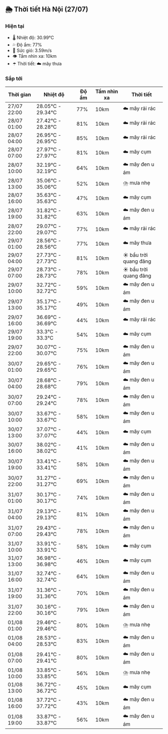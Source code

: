 ## 🌦️ Thời tiết Hà Nội (27/07)

### Hiện tại

- 🌡️ Nhiệt độ: 30.99℃
- 💦 Độ ẩm: 77%
- 💨 Sức gió: 3.59m/s
- 👁️ Tầm nhìn xa: 10km
- ☂️ Thời tiết: ☁️ mây thưa

### Sắp tới

| Thời gian | Nhiệt độ | Độ ẩm | Tầm nhìn xa | Thời tiết |
| --- | --- | --- | --- | --- |
| 27/07 22:00 | 28.05℃ - 29.34℃ | 77% | 10km | ☁️ mây rải rác |
| 28/07 01:00 | 27.42℃ - 28.28℃ | 81% | 10km | ☁️ mây rải rác |
| 28/07 04:00 | 26.95℃ - 26.95℃ | 85% | 10km | ☁️ mây rải rác |
| 28/07 07:00 | 27.97℃ - 27.97℃ | 81% | 10km | ☁️ mây cụm |
| 28/07 10:00 | 32.19℃ - 32.19℃ | 64% | 10km | ☁️ mây đen u ám |
| 28/07 13:00 | 35.06℃ - 35.06℃ | 52% | 10km | ⛈️ mưa nhẹ |
| 28/07 16:00 | 35.63℃ - 35.63℃ | 47% | 10km | ☁️ mây cụm |
| 28/07 19:00 | 31.82℃ - 31.82℃ | 63% | 10km | ☁️ mây đen u ám |
| 28/07 22:00 | 29.07℃ - 29.07℃ | 77% | 10km | ☁️ mây rải rác |
| 29/07 01:00 | 28.56℃ - 28.56℃ | 77% | 10km | ☁️ mây thưa |
| 29/07 04:00 | 27.73℃ - 27.73℃ | 81% | 10km | ☀️ bầu trời quang đãng |
| 29/07 07:00 | 28.73℃ - 28.73℃ | 78% | 10km | ☀️ bầu trời quang đãng |
| 29/07 10:00 | 32.72℃ - 32.72℃ | 59% | 10km | ☁️ mây đen u ám |
| 29/07 13:00 | 35.17℃ - 35.17℃ | 49% | 10km | ☁️ mây đen u ám |
| 29/07 16:00 | 36.69℃ - 36.69℃ | 44% | 10km | ☁️ mây rải rác |
| 29/07 19:00 | 33.3℃ - 33.3℃ | 54% | 10km | ☁️ mây cụm |
| 29/07 22:00 | 30.07℃ - 30.07℃ | 75% | 10km | ☁️ mây đen u ám |
| 30/07 01:00 | 29.65℃ - 29.65℃ | 76% | 10km | ☁️ mây đen u ám |
| 30/07 04:00 | 28.68℃ - 28.68℃ | 79% | 10km | ☁️ mây đen u ám |
| 30/07 07:00 | 29.24℃ - 29.24℃ | 78% | 10km | ☁️ mây đen u ám |
| 30/07 10:00 | 33.67℃ - 33.67℃ | 58% | 10km | ☁️ mây đen u ám |
| 30/07 13:00 | 37.07℃ - 37.07℃ | 44% | 10km | ☁️ mây cụm |
| 30/07 16:00 | 38.02℃ - 38.02℃ | 41% | 10km | ☁️ mây đen u ám |
| 30/07 19:00 | 33.41℃ - 33.41℃ | 58% | 10km | ☁️ mây đen u ám |
| 30/07 22:00 | 31.27℃ - 31.27℃ | 69% | 10km | ☁️ mây đen u ám |
| 31/07 01:00 | 30.17℃ - 30.17℃ | 74% | 10km | ☁️ mây đen u ám |
| 31/07 04:00 | 29.13℃ - 29.13℃ | 81% | 10km | ☁️ mây đen u ám |
| 31/07 07:00 | 29.43℃ - 29.43℃ | 78% | 10km | ☁️ mây đen u ám |
| 31/07 10:00 | 33.91℃ - 33.91℃ | 58% | 10km | ☁️ mây cụm |
| 31/07 13:00 | 36.98℃ - 36.98℃ | 46% | 10km | ☁️ mây cụm |
| 31/07 16:00 | 32.74℃ - 32.74℃ | 64% | 10km | ☁️ mây đen u ám |
| 31/07 19:00 | 31.36℃ - 31.36℃ | 70% | 10km | ☁️ mây đen u ám |
| 31/07 22:00 | 30.16℃ - 30.16℃ | 79% | 10km | ☁️ mây đen u ám |
| 01/08 01:00 | 29.46℃ - 29.46℃ | 80% | 10km | ⛈️ mưa nhẹ |
| 01/08 04:00 | 28.53℃ - 28.53℃ | 83% | 10km | ☁️ mây đen u ám |
| 01/08 07:00 | 29.41℃ - 29.41℃ | 80% | 10km | ☁️ mây đen u ám |
| 01/08 10:00 | 33.85℃ - 33.85℃ | 56% | 10km | ⛈️ mưa nhẹ |
| 01/08 13:00 | 36.72℃ - 36.72℃ | 45% | 10km | ☁️ mây cụm |
| 01/08 16:00 | 37.72℃ - 37.72℃ | 43% | 10km | ☁️ mây đen u ám |
| 01/08 19:00 | 33.87℃ - 33.87℃ | 56% | 10km | ☁️ mây đen u ám |
